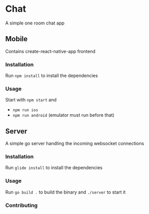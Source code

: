 # Chat

A simple one room chat app

## Mobile

Contains create-react-native-app frontend

### Installation

Run `npm install` to install the dependencies

### Usage

Start with `npm start` and

- `npm run ios`
- `npm run android` (emulator must run before that)

## Server

A simple go server handling the incoming websocket connections

### Installation

Run `glide install` to install the dependencies

### Usage

Run `go build .` to build the binary and `./server` to start it

### Contributing
